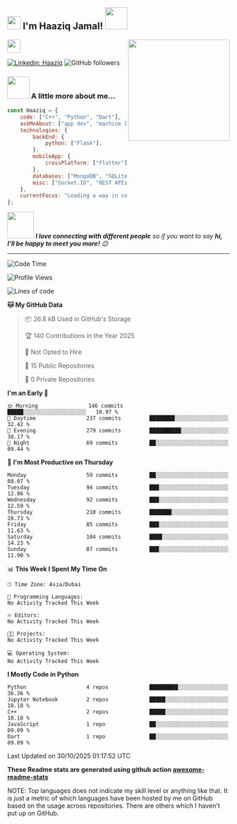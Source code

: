 <h2><img src="https://emojis.slackmojis.com/emojis/images/1531849430/4246/blob-sunglasses.gif?1531849430" width="30"/> I'm Haaziq Jamal! <img src="https://media.giphy.com/media/12oufCB0MyZ1Go/giphy.gif" width="50"></h2>
<img align='right' src="https://media.giphy.com/media/M9gbBd9nbDrOTu1Mqx/giphy.gif" width="230">
</a><img src="https://media.giphy.com/media/WUlplcMpOCEmTGBtBW/giphy.gif" width="30"> 
</em></p>

[![Linkedin: Haaziq](https://img.shields.io/badge/-Haaziq-blue?style=flat-square&logo=Linkedin&logoColor=white&link=https://www.linkedin.com/in/mohammed-haaziq-jamal-63a590305/)](https://www.linkedin.com/in/mohammed-haaziq-jamal-63a590305/)
![GitHub followers](https://img.shields.io/github/followers/Haaziq386?label=Follow&style=social)


### <img src="https://media.giphy.com/media/VgCDAzcKvsR6OM0uWg/giphy.gif" width="50"> A little more about me...  

```javascript
const Haaziq = {
    code: ["C++", "Python", "Dart"],
    askMeAbout: ["app dev", "machine learning", "embedded systems", "tech trends"],
    technologies: {
        backEnd: {
            python: ["Flask"],
        },
        mobileApp: {
            crossPlatform: ["Flutter"],
        },
        databases: ["MongoDB", "SQLite", "Firebase Realtime DB"],
        misc: ["Socket.IO", "REST APIs", "WebSockets"],
    },
    currentFocus: "Leading a way in computer architecture research",
};
```

<img src="https://media.giphy.com/media/LnQjpWaON8nhr21vNW/giphy.gif" width="60"> <em><b>I love connecting with different people</b> so if you want to say <b>hi, I'll be happy to meet you more!</b> 😊</em>

---
<!--START_SECTION:waka-->
![Code Time](http://img.shields.io/badge/Code%20Time-0%20secs-blue)

![Profile Views](http://img.shields.io/badge/Profile%20Views-0-blue)

![Lines of code](https://img.shields.io/badge/From%20Hello%20World%20I%27ve%20Written-191.7%20thousand%20lines%20of%20code-blue)

**🐱 My GitHub Data** 

> 📦 26.8 kB Used in GitHub's Storage 
 > 
> 🏆 140 Contributions in the Year 2025
 > 
> 🚫 Not Opted to Hire
 > 
> 📜 15 Public Repositories 
 > 
> 🔑 0 Private Repositories 
 > 
**I'm an Early 🐤** 

```text
🌞 Morning                146 commits         █████░░░░░░░░░░░░░░░░░░░░   19.97 % 
🌆 Daytime                237 commits         ████████░░░░░░░░░░░░░░░░░   32.42 % 
🌃 Evening                279 commits         ██████████░░░░░░░░░░░░░░░   38.17 % 
🌙 Night                  69 commits          ██░░░░░░░░░░░░░░░░░░░░░░░   09.44 % 
```
📅 **I'm Most Productive on Thursday** 

```text
Monday                   59 commits          ██░░░░░░░░░░░░░░░░░░░░░░░   08.07 % 
Tuesday                  94 commits          ███░░░░░░░░░░░░░░░░░░░░░░   12.86 % 
Wednesday                92 commits          ███░░░░░░░░░░░░░░░░░░░░░░   12.59 % 
Thursday                 210 commits         ███████░░░░░░░░░░░░░░░░░░   28.73 % 
Friday                   85 commits          ███░░░░░░░░░░░░░░░░░░░░░░   11.63 % 
Saturday                 104 commits         ████░░░░░░░░░░░░░░░░░░░░░   14.23 % 
Sunday                   87 commits          ███░░░░░░░░░░░░░░░░░░░░░░   11.90 % 
```


📊 **This Week I Spent My Time On** 

```text
🕑︎ Time Zone: Asia/Dubai

💬 Programming Languages: 
No Activity Tracked This Week

🔥 Editors: 
No Activity Tracked This Week

🐱‍💻 Projects: 
No Activity Tracked This Week

💻 Operating System: 
No Activity Tracked This Week
```

**I Mostly Code in Python** 

```text
Python                   4 repos             █████████░░░░░░░░░░░░░░░░   36.36 % 
Jupyter Notebook         2 repos             █████░░░░░░░░░░░░░░░░░░░░   18.18 % 
C++                      2 repos             █████░░░░░░░░░░░░░░░░░░░░   18.18 % 
JavaScript               1 repo              ██░░░░░░░░░░░░░░░░░░░░░░░   09.09 % 
Dart                     1 repo              ██░░░░░░░░░░░░░░░░░░░░░░░   09.09 % 
```




 Last Updated on 30/10/2025 01:17:52 UTC
<!--END_SECTION:waka-->

**These Readme stats are generated using github action [awesome-readme-stats](https://github.com/anmol098/waka-readme-stats)**

NOTE: Top languages does not indicate my skill level or anything like that. It is just a metric of which languages have been hosted by me on GitHub based on the usage across repositories. There are others which I haven't put up on GitHub.
